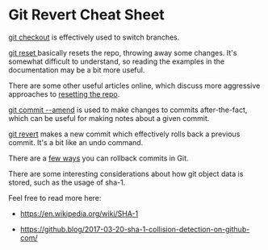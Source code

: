 Git Revert Cheat Sheet
======================

[git checkout](https://git-scm.com/docs/git-checkout) is effectively used to switch branches.

[git reset ](https://git-scm.com/docs/git-reset#_examples)basically resets the repo, throwing away some changes. It's somewhat difficult to understand, so reading the examples in the documentation may be a bit more useful.

There are some other useful articles online, which discuss more aggressive approaches to [resetting the repo](https://jwiegley.github.io/git-from-the-bottom-up/3-Reset/4-doing-a-hard-reset.html).

[git commit --amend](https://git-scm.com/docs/git-commit#Documentation/git-commit.txt---amend) is used to make changes to commits after-the-fact, which can be useful for making notes about a given commit.

[git revert](https://git-scm.com/docs/git-revert) makes a new commit which effectively rolls back a previous commit. It's a bit like an undo command.

There are a [few ways](https://git-scm.com/book/en/v2/Git-Basics-Undoing-Things) you can rollback commits in Git.

There are some interesting considerations about how git object data is stored, such as the usage of sha-1.

Feel free to read more here:

-   <https://en.wikipedia.org/wiki/SHA-1>

-   <https://github.blog/2017-03-20-sha-1-collision-detection-on-github-com/>
